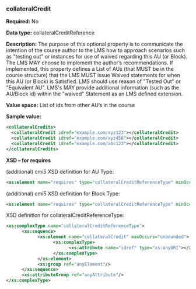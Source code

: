
### collateralCredit

**Required:** No

**Data type:** collateralCreditReference

**Description:** The purpose of this optional property is to communicate the intention of the course author to the LMS how to approach scenarios such as "testing out" or instances for use of waived regarding this AU (or Block). The LMS MAY choose to implement the author’s recommendations. If implemented, this property defines a List of AUs (that MUST be in the course structure) that the LMS MUST issue Waived statements for when this AU (or Block) is Satisfied.  LMS should use reason of "Tested Out" or "Equivalent AU".   LMS's MAY provide additional information (such as the AU/Block id) within the "waived" Statement as an LMS defined extension.

**Value space:** List of ids from other AU’s in the course

**Sample value:**


```xml
<collateralCredits>
  <collateralCredit idref="example.com/xyz123"></collateralCredit>
  <collateralCredit idref="example.com/xyz456"></collateralCredit>
  <collateralCredit idref="example.com/abc123"></collateralCredit>
</collateralCredits>
```

 
**XSD – for requires**

(additional) cmi5 XSD definition for AU Type:
```xml
<xs:element name="requires" type="collateralCreditReferenceType" minOccurs="0"/>
```

(additional) cmi5 XSD definition for Block Type:
```xml
<xs:element name="requires" type="collateralCreditReferenceType" minOccurs="0"/>
```

XSD definition for collateralCreditReferenceType:

```xml
<xs:complexType name="collateralCreditReferenceType">
      <xs:sequence>
            <xs:element name="collateralCredit" maxOccurs="unbounded">
                  <xs:complexType>
                        <xs:attribute name="idref" type="xs:anyURI"></xs:attribute>
                  </xs:complexType>
            </xs:element>
            <xs:group ref="anyElement"/>
      </xs:sequence>
      <xs:attributeGroup ref="anyAttribute"/>
</xs:complexType>
```
